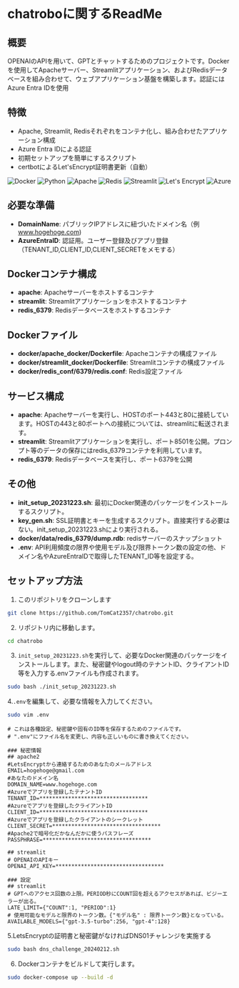 # chatroboに関するReadMe

## 概要
OPENAIのAPIを用いて、GPTとチャットするためのプロジェクトです。Dockerを使用してApacheサーバー、Streamlitアプリケーション、およびRedisデータベースを組み合わせて、ウェブアプリケーション基盤を構築します。認証にはAzure Entra IDを使用

## 特徴
- Apache, Streamlit, Redisそれぞれをコンテナ化し、組み合わせたアプリケーション構成
- Azure Entra IDによる認証
- 初期セットアップを簡単にするスクリプト
- certbotによるLet'sEncrypt証明書更新（自動）

![Docker](https://img.shields.io/badge/Docker-2496ED?logo=docker&logoColor=white)
![Python](https://img.shields.io/badge/Python-3776AB?logo=python&logoColor=white)
![Apache](https://img.shields.io/badge/Apache-D22128?logo=apache&logoColor=white)
![Redis](https://img.shields.io/badge/Redis-DC382D?logo=redis&logoColor=white)
![Streamlit](https://img.shields.io/badge/Streamlit-FF4B4B?logo=streamlit&logoColor=white)
![Let's Encrypt](https://img.shields.io/badge/Let's%20Encrypt-003A70?logo=letsencrypt&logoColor=white)
![Azure](https://img.shields.io/badge/Azure-007FFF?logo=microsoftazure&logoColor=white)

## 必要な準備
 - **DomainName**: パブリックIPアドレスに紐づいたドメイン名（例 www.hogehoge.com)
 - **AzureEntraID**: 認証用。ユーザー登録及びアプリ登録（TENANT_ID,CLIENT_ID,CLIENT_SECRETをメモする）

## Dockerコンテナ構成
- **apache**: Apacheサーバーをホストするコンテナ
- **streamlit**: Streamlitアプリケーションをホストするコンテナ
- **redis_6379**: Redisデータベースをホストするコンテナ

## Dockerファイル
- **docker/apache_docker/Dockerfile**: Apacheコンテナの構成ファイル
- **docker/streamlit_docker/Dockerfile**: Streamlitコンテナの構成ファイル
- **docker/redis_conf/6379/redis.conf**: Redis設定ファイル

## サービス構成
- **apache**: Apacheサーバーを実行し、HOSTのポート443と80に接続しています。HOSTの443と80ポートへの接続については、streamlitに転送されます。
- **streamlit**: Streamlitアプリケーションを実行し、ポート8501を公開。プロンプト等のデータの保存にはredis_6379コンテナを利用しています。
- **redis_6379**: Redisデータベースを実行し、ポート6379を公開

## その他
- **init_setup_20231223.sh**: 最初にDocker関連のパッケージをインストールするスクリプト。
- **key_gen.sh**: SSL証明書とキーを生成するスクリプト。直接実行する必要はない。init_setup_20231223.shにより実行される。
- **docker/data/redis_6379/dump.rdb**: redisサーバーのスナップショット
- **.env**: API利用頻度の限界や使用モデル及び限界トークン数の設定の他、ドメイン名やAzureEntraIDで取得したTENANT_ID等を設定する。

## セットアップ方法
1. このリポジトリをクローンします
```bash
git clone https://github.com/TomCat2357/chatrobo.git
```

2. リポジトリ内に移動します。
```bash
cd chatrobo
```

3. `init_setup_20231223.sh`を実行して、必要なDocker関連のパッケージをインストールします。また、秘密鍵やlogout時のテナントID、クライアントID等を入力する.envファイルも作成されます。
```bash
sudo bash ./init_setup_20231223.sh
```

4.`.env`を編集して、必要な情報を入力してください。
```bash
sudo vim .env
```

```.envの中身
# これは各種設定、秘密鍵や固有のID等を保存するためのファイルです。
# ".env"にファイル名を変更し、内容も正しいものに書き換えてください。

### 秘密情報
## apache2
#LetsEncryptから連絡するためのあなたのメールアドレス
EMAIL=hogehoge@gmail.com
#あなたのドメイン名
DOMAIN_NAME=www.hogehoge.com
#Azureでアプリを登録したテナントID
TENANT_ID=**********************************
#Azureでアプリを登録したクライアントID
CLIENT_ID=**********************************
#Azureでアプリを登録したクライアントのシークレット
CLIENT_SECRET=**********************************
#Apache2で暗号化だかなんだかに使うパスフレーズ
PASSPHRASE=**********************************

## streamlit
# OPENAIのAPIキー
OPENAI_API_KEY=**********************************

### 設定
## streamlit
# GPTへのアクセス回数の上限。PERIOD秒にCOUNT回を超えるアクセスがあれば、ビジーエラーが出る。
LATE_LIMIT={"COUNT":1, "PERIOD":1}
# 使用可能なモデルと限界のトークン数。{"モデル名" : 限界トークン数}となっている。
AVAILABLE_MODELS={"gpt-3.5-turbo":256, "gpt-4":128}
```
5.LetsEncryptの証明書と秘密鍵がなければDNS01チャレンジを実施する
```bash
sudo bash dns_challenge_20240212.sh
```

6. Dockerコンテナをビルドして実行します。
```bash
sudo docker-compose up --build -d
``` 
